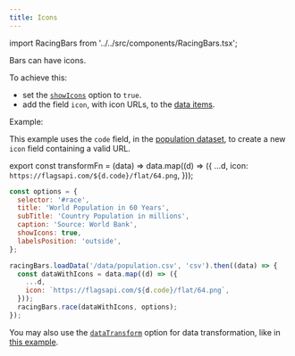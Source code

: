 ```yaml
---
title: Icons
---
```


import RacingBars from '../../src/components/RacingBars.tsx';

Bars can have icons.

To achieve this:

- set the [`showIcons`](../documentation/options.md#showicons) option to `true`.
- add the field `icon`, with icon URLs, to the [data items](../documentation/data.md#long-data).

Example:

This example uses the `code` field, in the [population dataset](../sample-datasets.md#population), to create a new `icon` field containing a valid URL.

export const transformFn = (data) => data.map((d) => ({
...d,
icon: `https://flagsapi.com/${d.code}/flat/64.png`,
}));

<div className="gallery">
  <RacingBars
    dataUrl="/data/population.csv"
    dataType="csv"
    dataTransform={transformFn}
    title="World Population in 60 Years"
    subTitle="Country Population in millions"
    caption="Source: World Bank"
    showIcons={true}
    labelsPosition="outside"
  />
</div>

```js {6,13}
const options = {
  selector: '#race',
  title: 'World Population in 60 Years',
  subTitle: 'Country Population in millions',
  caption: 'Source: World Bank',
  showIcons: true,
  labelsPosition: 'outside',
};

racingBars.loadData('/data/population.csv', 'csv').then((data) => {
  const dataWithIcons = data.map((d) => ({
    ...d,
    icon: `https://flagsapi.com/${d.code}/flat/64.png`,
  }));
  racingBars.race(dataWithIcons, options);
});
```

You may also use the [`dataTransform`](../documentation/options.md#datatransform) option for data transformation,
like in [this example](../gallery/data-transform).
